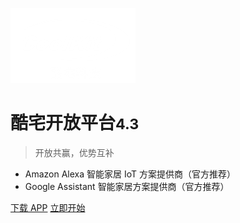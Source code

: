 <!--
 * @Author: Carl
 * @Date: 2020-05-25 19:50:00
 * @LastEditors: Carl
 * @LastEditTime: 2021-12-10 18:16:35
-->

![logo](./media/img/icon.png)

# 酷宅开放平台<small>4.3</small>

> 开放共赢，优势互补

- Amazon Alexa 智能家居 IoT 方案提供商（官方推荐）
- Google Assistant 智能家居方案提供商（官方推荐）

[下载 APP](/zh-cmn/准备开发环境)
[立即开始](/zh-cmn/平台概述)
